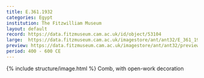 ```yaml
---
title: E.361.1932
categories: Egypt
institution: The Fitzwilliam Museum
layout: default
record: https://data.fitzmuseum.cam.ac.uk/id/object/53104
large:  https://data.fitzmuseum.cam.ac.uk/imagestore/ant/ant32/E_361_1932.jpg
preview: https://data.fitzmuseum.cam.ac.uk/imagestore/ant/ant32/preview_E_361_1932.jpg
period: 400 - 600 CE
---
```

{% include structure/image.html %}
Comb, with open-work decoration
